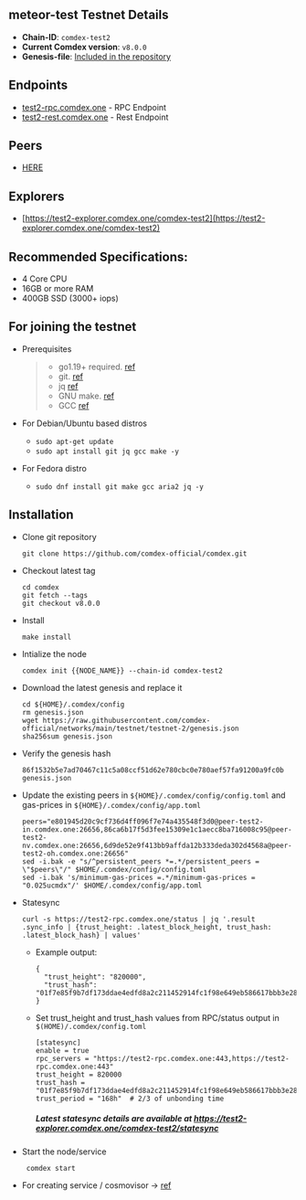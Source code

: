 ## meteor-test Testnet Details

- **Chain-ID**: `comdex-test2`
- **Current Comdex version**: `v8.0.0`
- **Genesis-file**: [Included in the repository](genesis.json)

## Endpoints

- [test2-rpc.comdex.one](https://test2-rpc.comdex.one:443) - RPC Endpoint
- [test2-rest.comdex.one](https://test2-rest.comdex.one:443) - Rest Endpoint

## Peers

- [HERE](peers.txt)

## Explorers

- [https://test2-explorer.comdex.one/comdex-test2](https://test2-explorer.comdex.one/comdex-test2)

## Recommended Specifications:
   * 4 Core CPU
   * 16GB or more RAM
   * 400GB SSD (3000+ iops)

## For joining the testnet

* Prerequisites
  > - go1.19+ required. [ref](https://golang.org/doc/install)
  > - git. [ref](https://github.com/git/git)
  > - jq [ref](https://github.com/stedolan/jq)
  > - GNU make. [ref](https://www.gnu.org/software/make/manual/html_node/index.html)
  > - GCC [ref](https://gcc.gnu.org/releases.html)
  
* For Debian/Ubuntu based distros
  - `sudo apt-get update`
  - `sudo apt install git jq gcc make -y`

* For Fedora distro
  - `sudo dnf install git make gcc aria2 jq -y`


## Installation

* Clone git repository

  ```shell
  git clone https://github.com/comdex-official/comdex.git
  ```
  
* Checkout latest tag

  ```shell
  cd comdex
  git fetch --tags
  git checkout v8.0.0
  ```
  
* Install

  ```shell
  make install
  ```
  
* Intialize the node

  ```shell
  comdex init {{NODE_NAME}} --chain-id comdex-test2
  ```
  
* Download the latest genesis and replace it

  ```shell
  cd ${HOME}/.comdex/config
  rm genesis.json
  wget https://raw.githubusercontent.com/comdex-official/networks/main/testnet/testnet-2/genesis.json
  sha256sum genesis.json
  ```
  
* Verify the genesis hash 

  ```shell
  86f1532b5e7ad70467c11c5a08ccf51d62e780cbc0e780aef57fa91200a9fc0b  genesis.json
  ```

* Update the existing peers in `${HOME}/.comdex/config/config.toml` and gas-prices in `${HOME}/.comdex/config/app.toml`

  ```shell
  peers="e801945d20c9cf736d4ff096f7e74a435548f3d0@peer-test2-in.comdex.one:26656,86ca6b17f5d3fee15309e1c1aecc8ba716008c95@peer-test2-nv.comdex.one:26656,6d9de52e9f413bb9affda12b333deda302d4568a@peer-test2-oh.comdex.one:26656"
  sed -i.bak -e "s/^persistent_peers *=.*/persistent_peers = \"$peers\"/" $HOME/.comdex/config/config.toml
  sed -i.bak 's/minimum-gas-prices =.*/minimum-gas-prices = "0.025ucmdx"/' $HOME/.comdex/config/app.toml
  ```
  
* Statesync 

    ```
    curl -s https://test2-rpc.comdex.one/status | jq '.result .sync_info | {trust_height: .latest_block_height, trust_hash: .latest_block_hash} | values'
    ```

  - Example output:
  
    ```
    {
      "trust_height": "820000",
      "trust_hash": "01f7e85f9b7df173ddae4edfd8a2c211452914fc1f98e649eb586617bbb3e284"
    }
    ```

  - Set trust_height and trust_hash values from RPC/status output in `$(HOME)/.comdex/config.toml`
  
    ```
    [statesync]
    enable = true
    rpc_servers = "https://test2-rpc.comdex.one:443,https://test2-rpc.comdex.one:443"
    trust_height = 820000
    trust_hash = "01f7e85f9b7df173ddae4edfd8a2c211452914fc1f98e649eb586617bbb3e284"
    trust_period = "168h"  # 2/3 of unbonding time
    ```
    ##### Latest statesync details are available at https://test2-explorer.comdex.one/comdex-test2/statesync
    
* Start the node/service

  ```shell
   comdex start
  ```
  
* For creating service / cosmovisor -> [ref](https://github.com/comdex-official/networks/blob/main/testnet/cosmovisor-setup.md)
  



